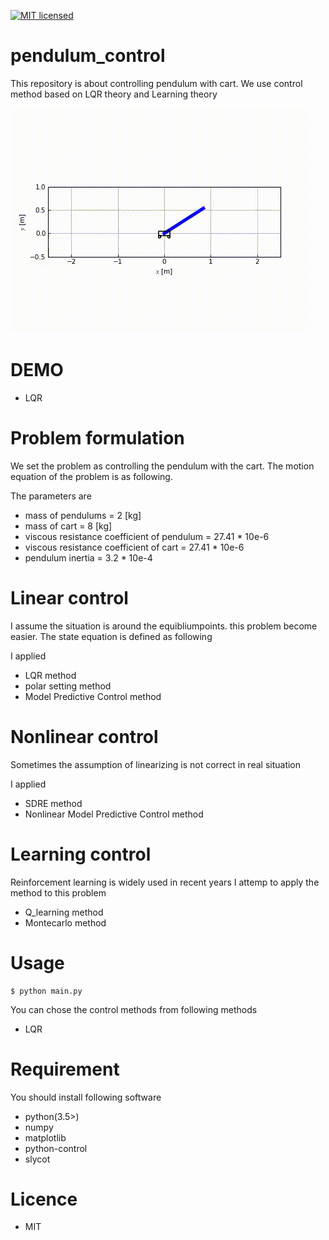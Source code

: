 [![MIT licensed](https://img.shields.io/badge/license-MIT-blue.svg)](LICENSE)


# pendulum_control
This repository is about controlling pendulum with cart. We use control method based on LQR theory and Learning theory

![original_simulation](https://github.com/Shunichi09/pendulum_control/blob/demo_gifs/pendulum_1.gif)

# DEMO
- LQR


# Problem formulation
We set the problem as controlling the pendulum with the cart.
The motion equation of the problem is as following.



The parameters are 

- mass of pendulums = 2 [kg]
- mass of cart = 8 [kg]
- viscous resistance coefficient of pendulum = 27.41 * 10e-6
- viscous resistance coefficient of cart = 27.41 * 10e-6
- pendulum inertia = 3.2 * 10e-4 

# Linear control
I assume the situation is around the equibliumpoints.
this problem become easier.
The state equation is defined as following

I applied 
- LQR method
- polar setting method
- Model Predictive Control method

# Nonlinear control
Sometimes the assumption of linearizing is not correct in real situation

I applied 
- SDRE method
- Nonlinear Model Predictive Control method

# Learning control
Reinforcement learning is widely used in recent years
I attemp to apply the method to this problem

- Q_learning method
- Montecarlo method

# Usage

```
$ python main.py
```

You can chose the control methods from following methods

- LQR

# Requirement
You should install following software

- python(3.5>)
- numpy
- matplotlib
- python-control
- slycot

# Licence
- MIT

